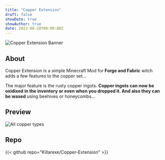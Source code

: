 ```yaml
---
title: "Copper Extension"
draft: false
showDate: true
showAuthor: true
date: 2023-08-28T00:00:00Z
---
```


![Copper Extension Banner](https://i.imgur.com/zsxTPUs.png)

## About 

Copper Extension is a simple Minecraft Mod for **Forge and Fabric** witch adds a few features to the copper set...

The major feature is the rusty copper ingots. **Copper ingots can now be oxidixed in the inventory or even when you dropped it. And also they can be waxed** using beehives or honeycombs...

## Preview

![All copper types](https://cdn.modrinth.com/data/11Hgyyey/images/473c91f86acc198acb234e98c674bfc77049ce5d.png)

## Repo

{{< github repo="Killarexe/Copper-Extension" >}}
